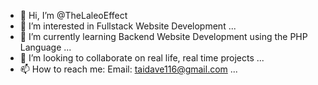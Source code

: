 - 👋 Hi, I’m @TheLaleoEffect
- 👀 I’m interested in Fullstack Website Development ... 
- 🌱 I’m currently learning Backend Website Development using the PHP Language ...
- 💞️ I’m looking to collaborate on real life, real time projects ... 
- 📫 How to reach me: Email: taidave116@gmail.com ...

<!---
TheLaleoEffect/TheLaleoEffect is a ✨ special ✨ repository because its `README.md` (this file) appears on your GitHub profile.
You can click the Preview link to take a look at your changes.
--->
